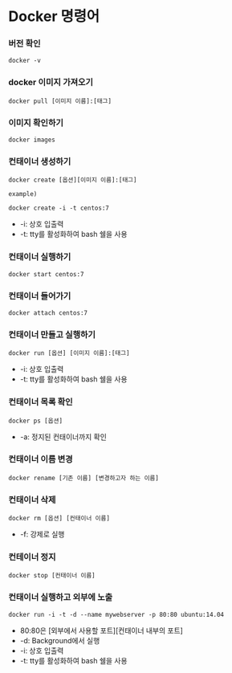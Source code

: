 # Docker 명령어

### 버전 확인
```
docker -v
```

### docker 이미지 가져오기
```
docker pull [이미지 이름]:[태그]
```

### 이미지 확인하기
```
docker images
```

### 컨태이너 생성하기
```
docker create [옵션][이미지 이름]:[태그]

example)

docker create -i -t centos:7
```
* -i: 상호 입출력
* -t: tty를 활성화하여 bash 쉘을 사용

### 컨태이너 실행하기
```
docker start centos:7
```

### 컨태이너 들어가기
```
docker attach centos:7
```

### 컨태이너 만들고 실행하기
```
docker run [옵션] [이미지 이름]:[태그]
```
* -i: 상호 입출력
* -t: tty를 활성화하여 bash 쉘을 사용

### 컨태이너 목록 확인
```
docker ps [옵션]
```
* -a: 정지된 컨태이너까지 확인

### 컨태이너 이름 변경
```
docker rename [기존 이름] [변경하고자 하는 이름]
```

### 컨태이너 삭제
```
docker rm [옵션] [컨태이너 이름]
```
* -f: 강제로 실행

### 컨테이너 정지
```
docker stop [컨태이너 이름]
```

### 컨태이너 실행하고 외부에 노출
```
docker run -i -t -d --name mywebserver -p 80:80 ubuntu:14.04
```
* 80:80은 [외부에서 사용할 포트][컨태이너 내부의 포트]
* -d: Background에서 실행
* -i: 상호 입출력
* -t: tty를 활성화하여 bash 쉘을 사용
